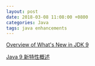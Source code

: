 ```yaml
---
layout: post
date: 2018-03-08 11:08:00 +0800
categories: Java
tags: java enhancements
---
```




[Overview of What's New in JDK 9](https://docs.oracle.com/javase/9/whatsnew/toc.htm#JSNEW-GUID-C23AFD78-C777-460B-8ACE-58BE5EA681F6)

[Java 9 新特性概述](https://www.ibm.com/developerworks/cn/java/the-new-features-of-Java-9/index.html)